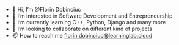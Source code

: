 - 👋 Hi, I’m @Florin Dobinciuc
- 👀 I’m interested in Software Development and Entrepreneurship
- 🌱 I’m currently learning C++, Python, Django and many more
- 💞️ I’m looking to collaborate on different kind of projects
- 📫 How to reach me florin.dobinciuc@learninglab.cloud

<!---
LabLearning/LabLearning is a ✨ special ✨ repository because its `README.md` (this file) appears on your GitHub profile.
You can click the Preview link to take a look at your changes.
--->
